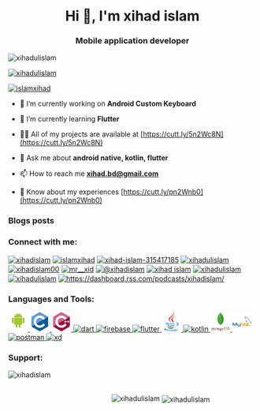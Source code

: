 <h1 align="center">Hi 👋, I'm xihad islam</h1>
<h3 align="center">Mobile application developer</h3>

<p align="left"> <img src="https://komarev.com/ghpvc/?username=xihadulislam&label=Profile%20views&color=0e75b6&style=flat" alt="xihadulislam" /> </p>

<p align="left"> <a href="https://github.com/ryo-ma/github-profile-trophy"><img src="https://github-profile-trophy.vercel.app/?username=xihadulislam" alt="xihadulislam" /></a> </p>

<p align="left"> <a href="https://twitter.com/islamxihad" target="blank"><img src="https://img.shields.io/twitter/follow/islamxihad?logo=twitter&style=for-the-badge" alt="islamxihad" /></a> </p>

- 🔭 I’m currently working on **Android Custom Keyboard**

- 🌱 I’m currently learning **Flutter**

- 👨‍💻 All of my projects are available at [https://cutt.ly/5n2Wc8N](https://cutt.ly/5n2Wc8N)

- 💬 Ask me about **android native, kotlin, flutter**

- 📫 How to reach me **xihad.bd@gmail.com**

- 📄 Know about my experiences [https://cutt.ly/pn2Wnb0](https://cutt.ly/pn2Wnb0)

### Blogs posts
<!-- BLOG-POST-LIST:START -->
<!-- BLOG-POST-LIST:END -->

<h3 align="left">Connect with me:</h3>
<p align="left">
<a href="https://dev.to/xihadislam" target="blank"><img align="center" src="https://cdn.jsdelivr.net/npm/simple-icons@3.0.1/icons/dev-dot-to.svg" alt="xihadislam" height="30" width="40" /></a>
<a href="https://twitter.com/islamxihad" target="blank"><img align="center" src="https://raw.githubusercontent.com/rahuldkjain/github-profile-readme-generator/master/src/images/icons/Social/twitter.svg" alt="islamxihad" height="30" width="40" /></a>
<a href="https://linkedin.com/in/xihad-islam-315417185" target="blank"><img align="center" src="https://raw.githubusercontent.com/rahuldkjain/github-profile-readme-generator/master/src/images/icons/Social/linked-in-alt.svg" alt="xihad-islam-315417185" height="30" width="40" /></a>
<a href="https://stackoverflow.com/users/xihadulislam" target="blank"><img align="center" src="https://raw.githubusercontent.com/rahuldkjain/github-profile-readme-generator/master/src/images/icons/Social/stack-overflow.svg" alt="xihadulislam" height="30" width="40" /></a>
<a href="https://fb.com/xihadislam00" target="blank"><img align="center" src="https://raw.githubusercontent.com/rahuldkjain/github-profile-readme-generator/master/src/images/icons/Social/facebook.svg" alt="xihadislam00" height="30" width="40" /></a>
<a href="https://instagram.com/mr__xid" target="blank"><img align="center" src="https://raw.githubusercontent.com/rahuldkjain/github-profile-readme-generator/master/src/images/icons/Social/instagram.svg" alt="mr__xid" height="30" width="40" /></a>
<a href="https://medium.com/@xihadislam" target="blank"><img align="center" src="https://raw.githubusercontent.com/rahuldkjain/github-profile-readme-generator/master/src/images/icons/Social/medium.svg" alt="@xihadislam" height="30" width="40" /></a>
<a href="https://www.youtube.com/c/xihad islam" target="blank"><img align="center" src="https://raw.githubusercontent.com/rahuldkjain/github-profile-readme-generator/master/src/images/icons/Social/youtube.svg" alt="xihad islam" height="30" width="40" /></a>
<a href="https://www.codechef.com/users/xihadulislam" target="blank"><img align="center" src="https://cdn.jsdelivr.net/npm/simple-icons@3.1.0/icons/codechef.svg" alt="xihadulislam" height="30" width="40" /></a>
<a href="https://codeforces.com/profile/xihadulislam" target="blank"><img align="center" src="https://cdn.jsdelivr.net/npm/simple-icons@3.0.1/icons/codeforces.svg" alt="xihadulislam" height="30" width="40" /></a>
<a href="/https://dashboard.rss.com/podcasts/xihadislam/" target="blank"><img align="center" src="https://raw.githubusercontent.com/rahuldkjain/github-profile-readme-generator/master/src/images/icons/Social/rss.svg" alt="https://dashboard.rss.com/podcasts/xihadislam/" height="30" width="40" /></a>
</p>

<h3 align="left">Languages and Tools:</h3>
<p align="left"> <a href="https://developer.android.com" target="_blank"> <img src="https://raw.githubusercontent.com/devicons/devicon/master/icons/android/android-original-wordmark.svg" alt="android" width="40" height="40"/> </a> <a href="https://www.cprogramming.com/" target="_blank"> <img src="https://raw.githubusercontent.com/devicons/devicon/master/icons/c/c-original.svg" alt="c" width="40" height="40"/> </a> <a href="https://www.w3schools.com/cpp/" target="_blank"> <img src="https://raw.githubusercontent.com/devicons/devicon/master/icons/cplusplus/cplusplus-original.svg" alt="cplusplus" width="40" height="40"/> </a> <a href="https://dart.dev" target="_blank"> <img src="https://www.vectorlogo.zone/logos/dartlang/dartlang-icon.svg" alt="dart" width="40" height="40"/> </a> <a href="https://firebase.google.com/" target="_blank"> <img src="https://www.vectorlogo.zone/logos/firebase/firebase-icon.svg" alt="firebase" width="40" height="40"/> </a> <a href="https://flutter.dev" target="_blank"> <img src="https://www.vectorlogo.zone/logos/flutterio/flutterio-icon.svg" alt="flutter" width="40" height="40"/> </a> <a href="https://www.java.com" target="_blank"> <img src="https://raw.githubusercontent.com/devicons/devicon/master/icons/java/java-original.svg" alt="java" width="40" height="40"/> </a> <a href="https://kotlinlang.org" target="_blank"> <img src="https://www.vectorlogo.zone/logos/kotlinlang/kotlinlang-icon.svg" alt="kotlin" width="40" height="40"/> </a> <a href="https://www.mongodb.com/" target="_blank"> <img src="https://raw.githubusercontent.com/devicons/devicon/master/icons/mongodb/mongodb-original-wordmark.svg" alt="mongodb" width="40" height="40"/> </a> <a href="https://www.mysql.com/" target="_blank"> <img src="https://raw.githubusercontent.com/devicons/devicon/master/icons/mysql/mysql-original-wordmark.svg" alt="mysql" width="40" height="40"/> </a> <a href="https://postman.com" target="_blank"> <img src="https://www.vectorlogo.zone/logos/getpostman/getpostman-icon.svg" alt="postman" width="40" height="40"/> </a> <a href="https://www.adobe.com/products/xd.html" target="_blank"> <img src="https://cdn.worldvectorlogo.com/logos/adobe-xd.svg" alt="xd" width="40" height="40"/> </a> </p>

<h3 align="left">Support:</h3>
<p><a href="https://www.buymeacoffee.com/xihadislam"> <img align="left" src="https://cdn.buymeacoffee.com/buttons/v2/default-yellow.png" height="50" width="210" alt="xihadislam" /></a></p><br><br>

<p><img align="left" src="https://github-readme-stats.vercel.app/api/top-langs?username=xihadulislam&show_icons=true&locale=en&layout=compact" alt="xihadulislam" /></p>

<p>&nbsp;<img align="center" src="https://github-readme-stats.vercel.app/api?username=xihadulislam&show_icons=true&locale=en" alt="xihadulislam" /></p>
